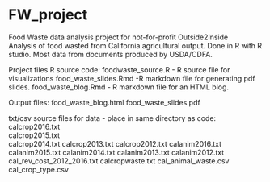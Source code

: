 # FW_project
Food Waste data analysis project for not-for-profit Outside2Inside<br>
Analysis of food wasted from California agricultural output. Done in R with R studio.
Most data from documents produced by USDA/CDFA. 

Project files 
R source code:
foodwaste_source.R - R source file for visualizations 
food_waste_slides.Rmd -R markdown file for generating pdf slides.
food_waste_blog.Rmd - R markdown file for an HTML blog.

Output files:
food_waste_blog.html
food_waste_slides.pdf

txt/csv source files for data - place in same directory as code:
calcrop2016.txt<br>
calcrop2015.txt<br>
calcrop2014.txt
calcrop2013.txt
calcrop2012.txt
calanim2016.txt
calanim2015.txt
calanim2014.txt
calanim2013.txt
calanim2012.txt
cal_rev_cost_2012_2016.txt
calcropwaste.txt
cal_animal_waste.csv
cal_crop_type.csv
